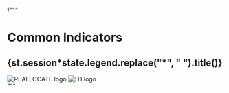 f"""
<div class="custom-container">
<!-- Title on the left side -->
<div class="header-container">
<h1 class="custom-title1">Common Indicators</h1>
<h2 class=custom-title2>{st.session*state.legend.replace("*", " ").title()}</h2>
</div>
<div class="logos-container">
<img src="data:image/png;base64,{logo2_base64}" class="logo" alt="REALLOCATE logo" />
<img src="data:image/jpeg;base64,{logo1_base64}" class="logo" alt="ITI logo" />
</div>
</div>
</div>
"""
